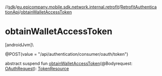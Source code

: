 //[sdk](../../../index.md)/[eu.epicompany.mobile.sdk.network.internal.retrofit](../index.md)/[RetrofitAuthenticationApi](index.md)/[obtainWalletAccessToken](obtain-wallet-access-token.md)

# obtainWalletAccessToken

[androidJvm]\

@POST(value = &quot;/api/authentication/consumer/oauth/token&quot;)

abstract suspend fun [obtainWalletAccessToken](obtain-wallet-access-token.md)(@Bodyrequest: [OAuthRequest](../../eu.epicompany.mobile.sdk.network.model.authentication/-o-auth-request/index.md)): [TokenResource](../../eu.epicompany.mobile.sdk.network.model/-token-resource/index.md)

